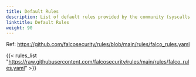 ```yaml
---
title: Default Rules
description: List of default rules provided by the community (syscalls only)
linktitle: Default Rules
weight: 90
---
```


Ref: https://github.com/falcosecurity/rules/blob/main/rules/falco_rules.yaml

{{< rules_list "https://raw.githubusercontent.com/falcosecurity/rules/main/rules/falco_rules.yaml" >}}